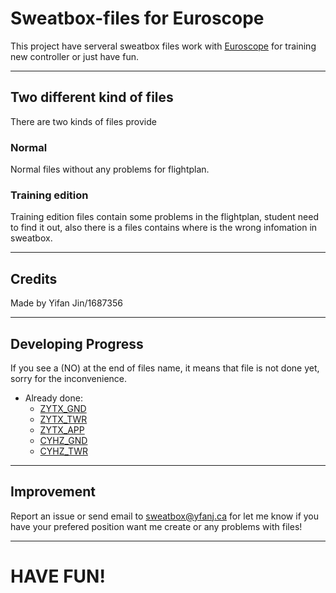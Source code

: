 # **Sweatbox-files for Euroscope**

This project have serveral sweatbox files work with [Euroscope](https://euroscope.hu) for training new controller or just have fun.

---

## **Two different kind of files**

There are two kinds of files provide

### Normal

Normal files without any problems for flightplan.

### Training edition

Training edition files contain some problems in the flightplan, student need to find it out, also there is a files contains where is the wrong infomation in sweatbox.

---

## **Credits**
Made by Yifan Jin/1687356

---

## **Developing Progress**
If you see a (NO) at the end of files name, it means that file is not done yet, sorry for the inconvenience.

- Already done:
    * [ZYTX_GND](https://github.com/N28888/Sweatbox-files/blob/main/China/Normal/ZYSH/ZYTX/ZYTX_GND.txt)
    * [ZYTX_TWR](https://github.com/N28888/Sweatbox-files/blob/main/China/Normal/ZYSH/ZYTX/ZYTX_TWR.txt)
    * [ZYTX_APP](https://github.com/N28888/Sweatbox-files/blob/main/China/Normal/ZYSH/ZYTX/ZYTX_APP.txt)
    * [CYHZ_GND](https://github.com/N28888/Sweatbox-files/blob/main/Canada/CYHZ/Normal/CYHZ_GND.txt)
    * [CYHZ_TWR](https://github.com/N28888/Sweatbox-files/blob/main/Canada/CYHZ/Normal/CYHZ_TWR.txt)

---

## **Improvement**
Report an issue or send email to sweatbox@yfanj.ca for let me know if you have your prefered position want me create or any problems with files!

---

# **HAVE FUN!**